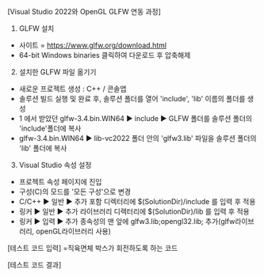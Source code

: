[Visual Studio 2022와 OpenGL GLFW 연동 과정]

1. GLFW 설치
- 사이트 = https://www.glfw.org/download.html
- 64-bit Windows binaries 클릭하여 다운로드 후 압축해제

2. 설치한 GLFW 파일 옮기기
- 새로운 프로젝트 생성 : C++ / 콘솔앱
- 솔루션 빌드 실행 및 완료 후, 솔루션 폴더를 열어 'include', 'lib' 이름의 폴더를 생성
- 1 에서 받았던 glfw-3.4.bin.WIN64 ▶ include ▶ GLFW 폴더를 솔루션 폴더의 'include'폴더에 복사
- glfw-3.4.bin.WIN64 ▶ lib-vc2022 폴더 안의 'glfw3.lib' 파일을 솔루션 폴더의 'lib' 폴더에 복사

3. Visual Studio 속성 설정
- 프로젝트 속성 페이지에 진입
- 구성(C)의 모드를 '모든 구성'으로 변경
- C/C++ ▶ 일반 ▶ 추가 포함 디렉터리에 $(SolutionDir)/include 를 입력 후 적용
- 링커 ▶ 일반 ▶ 추가 라이브러리 디렉터리에 $(SolutionDir)/lib 를 입력 후 적용
- 링커 ▶ 입력 ▶ 추가 종속성의 맨 앞에 glfw3.lib;opengl32.lib; 추가(glfw라이브러리, openGL라이브러리 사용)

[테스트 코드 입력]
=직육면체 박스가 회전하도록 하는 코드


[테스트 코드 결과]

